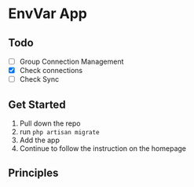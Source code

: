# EnvVar App

## Todo
- [ ] Group Connection Management  
- [x] Check connections  
- [ ] Check Sync  

## Get Started
1. Pull down the repo
2. run `php artisan migrate`
3. Add the app
4. Continue to follow the instruction on the homepage

## Principles
